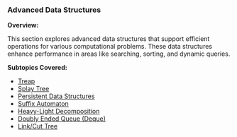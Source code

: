 ### **Advanced Data Structures**

**Overview:**

This section explores advanced data structures that support efficient operations for various computational problems. These data structures enhance performance in areas like searching, sorting, and dynamic queries.

**Subtopics Covered:**

- [Treap](./Extended_Euclid’s_Algorithm/README.md)
- [Splay Tree](./Extended_Euclid’s_Algorithm/README.md)
- [Persistent Data Structures](./Extended_Euclid’s_Algorithm/README.md)
- [Suffix Automaton](./Extended_Euclid’s_Algorithm/README.md)
- [Heavy-Light Decomposition](./Extended_Euclid’s_Algorithm/README.md)
- [Doubly Ended Queue (Deque)](./Extended_Euclid’s_Algorithm/README.md)
- [Link/Cut Tree](./Extended_Euclid’s_Algorithm/README.md)

